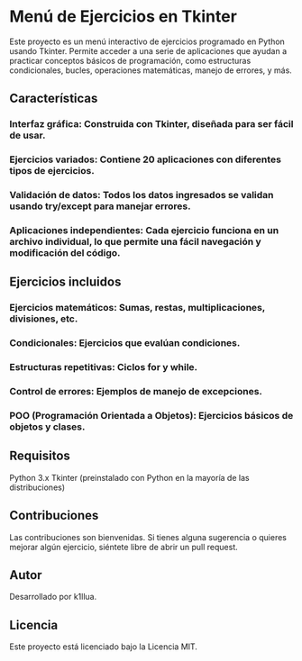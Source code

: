 # Menú de Ejercicios en Tkinter
Este proyecto es un menú interactivo de ejercicios programado en Python usando Tkinter. Permite acceder a una serie de aplicaciones que ayudan a practicar conceptos básicos de programación, como estructuras condicionales, bucles, operaciones matemáticas, manejo de errores, y más.

## Características

### Interfaz gráfica: Construida con Tkinter, diseñada para ser fácil de usar.
### Ejercicios variados: Contiene 20 aplicaciones con diferentes tipos de ejercicios.
### Validación de datos: Todos los datos ingresados se validan usando try/except para manejar errores.
### Aplicaciones independientes: Cada ejercicio funciona en un archivo individual, lo que permite una fácil navegación y modificación del código.

## Ejercicios incluidos

### Ejercicios matemáticos: Sumas, restas, multiplicaciones, divisiones, etc.
### Condicionales: Ejercicios que evalúan condiciones.
### Estructuras repetitivas: Ciclos for y while.
### Control de errores: Ejemplos de manejo de excepciones.
### POO (Programación Orientada a Objetos): Ejercicios básicos de objetos y clases.

## Requisitos
Python 3.x
Tkinter (preinstalado con Python en la mayoría de las distribuciones)

## Contribuciones
Las contribuciones son bienvenidas. Si tienes alguna sugerencia o quieres mejorar algún ejercicio, siéntete libre de abrir un pull request.

## Autor
Desarrollado por k1llua.

## Licencia
Este proyecto está licenciado bajo la Licencia MIT.
